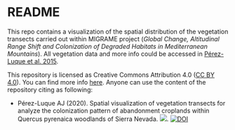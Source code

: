 # README

This repo contains a visualization of the spatial distribution of the vegetation transects carried out within MIGRAME project (*Global Change, Altitudinal Range Shift and Colonization of Degraded Habitats in Mediterranean Mountains*). All vegetation data and more info could be accessed in [Pérez-Luque et al. 2015](https://phytokeys.pensoft.net/article/5482/). 

This repository is licensed as Creative Commons Attribution 4.0 ([CC BY 4.0](https://creativecommons.org/licenses/by/4.0/)). You can find more info [here](/LICENSE). Anyone can use the content of the repository citing as following:

* Pérez-Luque AJ (2020). Spatial visualization of vegetation transects for analyze the colonization pattern of abandonment croplands within Quercus pyrenaica woodlands of Sierra Nevada. ![](https://img.shields.io/badge/version-1.0.0-green.svg).  [![DOI](https://zenodo.org/badge/371296612.svg)](https://zenodo.org/badge/latestdoi/371296612)